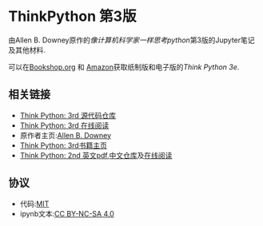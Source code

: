 # ThinkPython 第3版

由Allen B. Downey原作的*像计算机科学家一样思考python*第3版的Jupyter笔记及其他材料.

可以在[Bookshop.org](https://bookshop.org/a/98697/9781098155438) 和
[Amazon](https://www.amazon.com/_/dp/1098155432?smid=ATVPDKIKX0DER&_encoding=UTF8&tag=oreilly20-20&_encoding=UTF8&tag=greenteapre01-20&linkCode=ur2&linkId=e2a529f94920295d27ec8a06e757dc7c&camp=1789&creative=9325)获取纸制版和电子版的*Think Python 3e*.

## 相关链接

- [Think Python: 3rd 源代码仓库](https://github.com/AllenDowney/ThinkPython/tree/v3)
- [Think Python: 3rd 在线阅读](https://allendowney.github.io/ThinkPython/index.html)
- 原作者主页:[Allen B. Downey](https://allendowney.com)
- [Think Python: 3rd书籍主页](https://greenteapress.com/wp/think-python-3rd-edition/)
- [Think Python: 2nd 英文pdf](http://greenteapress.com/thinkpython2/thinkpython2.pdf),[中文仓库](https://github.com/wenbindu/ThinkPython2-CN)及[在线阅读](http://greenteapress.com/thinkpython2/html/index.html)

## 协议

- 代码:[MIT](https://mit-license.org/)
- ipynb文本:[CC BY-NC-SA 4.0](https://creativecommons.org/licenses/by-nc-sa/4.0/)
